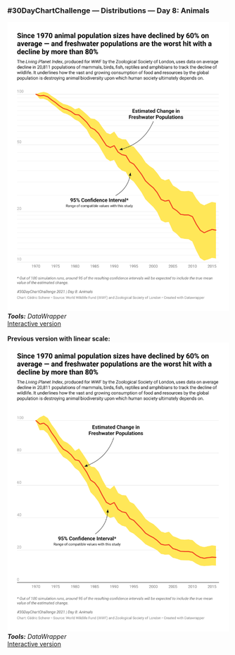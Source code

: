### #30DayChartChallenge — Distributions — Day 8: Animals
![](https://raw.githubusercontent.com/Z3tt/30DayChartChallenge/main/08_animals/08_animals_log.png)<br>***Tools:*** *DataWrapper*<br>
[Interactive version](https://datawrapper.dwcdn.net/4pp6O/6/)<br><br>
**Previous version with linear scale:**
![](https://raw.githubusercontent.com/Z3tt/30DayChartChallenge/main/08_animals/08_animals_lin.png)<br>***Tools:*** *DataWrapper*<br>
[Interactive version](https://datawrapper.dwcdn.net/bK7C2/3/)<br><br>
